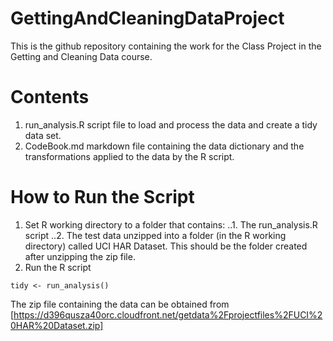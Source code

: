 GettingAndCleaningDataProject
=============================

This is the github repository containing the work for the Class Project in the Getting and Cleaning Data course.

# Contents

1. run_analysis.R script file to load and process the data and create a tidy data set.
2. CodeBook.md markdown file containing the data dictionary and the transformations applied to the data by the R script.

# How to Run the Script

1. Set R working directory to a folder that contains:
..1. The run_analysis.R script
..2. The test data unzipped into a folder (in the R working directory) called UCI HAR Dataset.  This should be the folder created after unzipping the zip file.
2. Run the R script
```
tidy <- run_analysis()
```

The zip file containing the data can be obtained from
[https://d396qusza40orc.cloudfront.net/getdata%2Fprojectfiles%2FUCI%20HAR%20Dataset.zip]